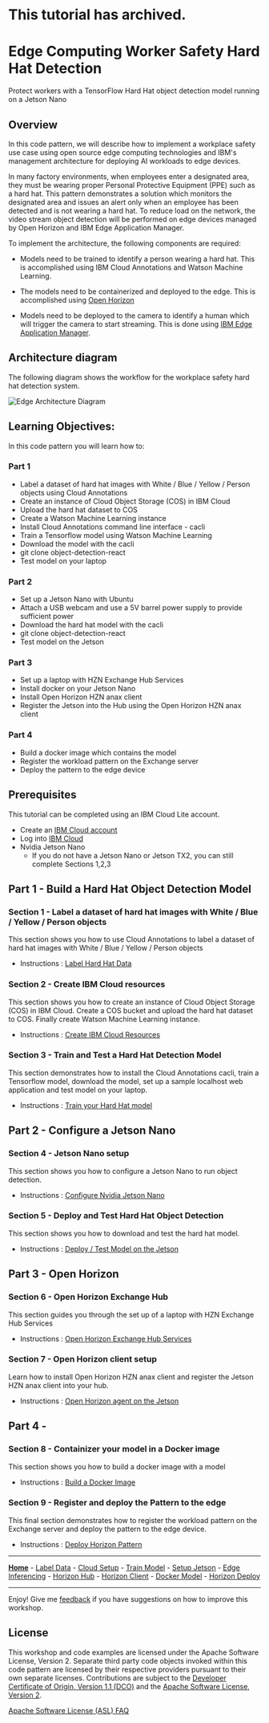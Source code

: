 # This tutorial has archived.

# Edge Computing Worker Safety Hard Hat Detection
Protect workers with a TensorFlow Hard Hat object detection model running on a Jetson Nano

## Overview

In this code pattern, we will describe how to implement a workplace safety use case using open source edge computing technologies and IBM's management architecture for deploying AI workloads to edge devices.

In many factory environments, when employees enter a designated area, they must be wearing proper Personal Protective Equipment (PPE) such as a hard hat. This pattern demonstrates a solution which monitors the designated area and issues an alert only when an employee has been detected and is not wearing a hard hat. To reduce load on the network, the video stream object detection will be performed on edge devices managed by Open Horizon and IBM Edge Application Manager.

To implement the architecture, the following components are required:

- Models need to be trained to identify a person wearing a hard hat. This is accomplished using IBM Cloud Annotations and Watson Machine Learning.

- The models need to be containerized and deployed to the edge. This is accomplished using [Open Horizon](https://www.lfedge.org/projects/openhorizon/)

- Models need to be deployed to the camera to identify a human which will trigger the camera to start streaming. This is done using [IBM Edge Application Manager](https://developer.ibm.com/components/ibm-edge-application-manager/).


## Architecture diagram

The following diagram shows the workflow for the workplace safety hard hat detection system.

![Edge Architecture Diagram](/images/edge-objectdetection-arch-diagram.png)

## Learning Objectives:
In this code pattern you will learn how to:

### Part 1

- Label a dataset of hard hat images with White / Blue / Yellow / Person objects using Cloud Annotations
- Create an instance of Cloud Object Storage (COS) in IBM Cloud
- Upload the hard hat dataset to COS
- Create a Watson Machine Learning instance
- Install Cloud Annotations command line interface - cacli
- Train a Tensorflow model using Watson Machine Learning
- Download the model with the cacli
- git clone object-detection-react
- Test model on your laptop

### Part 2

- Set up a Jetson Nano with Ubuntu
- Attach a USB webcam and use a 5V barrel power supply to provide sufficient power
- Download the hard hat model with the cacli
- git clone object-detection-react
- Test model on the Jetson

### Part 3

- Set up a laptop with HZN Exchange Hub Services
- Install docker on your Jetson Nano
- Install Open Horizon HZN anax client
- Register the Jetson into the Hub using the Open Horizon HZN anax client

### Part 4

- Build a docker image which contains the model
- Register the workload pattern on the Exchange server
- Deploy the pattern to the edge device


## Prerequisites
This tutorial can be completed using an IBM Cloud Lite account.

- Create an [IBM Cloud account](https://cloud.ibm.com)
- Log into [IBM Cloud](https://cloud.ibm.com/login)
- Nvidia Jetson Nano
  - If you do not have a Jetson Nano or Jetson TX2, you can still complete Sections 1,2,3

## Part 1 - Build a Hard Hat Object Detection Model

### Section 1 - Label a dataset of hard hat images with White / Blue / Yellow / Person objects

This section shows you how to use Cloud Annotations to label a dataset of hard hat images with White / Blue / Yellow / Person objects

- Instructions : [Label Hard Hat Data](part1/LABEL.md)

### Section 2 - Create IBM Cloud resources

This section shows you how to create an instance of Cloud Object Storage (COS) in IBM Cloud. Create a COS bucket and upload the hard hat dataset to COS.  Finally create Watson Machine Learning instance.

- Instructions : [Create IBM Cloud Resources](part1/CLOUDSETUP.md)

### Section 3 - Train and Test a Hard Hat Detection Model

This section demonstrates how to install the Cloud Annotations cacli, train a Tensorflow model, download the model, set up a sample localhost web application and test model on your laptop.

- Instructions : [Train your Hard Hat model](part1/TRAIN.md)

## Part 2 - Configure a Jetson Nano

### Section 4 - Jetson Nano setup

This section shows you how to configure a Jetson Nano to run object detection.

- Instructions : [Configure Nvidia Jetson Nano](part2/JETSON.md)

### Section 5 - Deploy and Test Hard Hat Object Detection

This section shows you how to download and test the hard hat model.

- Instructions : [Deploy / Test Model on the Jetson](part2/EDGEINFER.md)

## Part 3 - Open Horizon

### Section 6 - Open Horizon Exchange Hub

This section guides you through the set up of a laptop with HZN Exchange Hub Services

- Instructions : [Open Horizon Exchange Hub Services](part3/HZNHUB.md)

### Section 7 - Open Horizon client setup

Learn how to install Open Horizon HZN anax client and register the Jetson HZN anax client into your hub.

- Instructions : [Open Horizon agent on the Jetson](part3/HZNCLIENT.md)

## Part 4 -

### Section 8 - Containizer your model in a Docker image

This section shows you how to build a docker image with a model

- Instructions : [Build a Docker Image](part4/DOCKERMODEL.md)

### Section 9 - Register and deploy the Pattern to the edge

This final section demonstrates how to register the workload pattern on the Exchange server and deploy the pattern to the edge device.

- Instructions : [Deploy Horizon Pattern](part4/HZNDEPLOY.md)

___
[**Home**](/README.md) - [Label Data](/part1/LABEL.md) - [Cloud Setup](/part1/CLOUDSETUP.md) - [Train Model](/part1/TRAIN.md) - [Setup Jetson](/part2/JETSON.md) - [Edge Inferencing](/part2/EDGEINFER.md) - [Horizon Hub](/part3/HZNHUB.md) - [Horizon Client](/part3/HZNCLIENT.md) - [Docker Model](/part4/DOCKERMODEL.md) - [Horizon Deploy](/part4/HZNDEPLOY.md)
___

Enjoy!  Give me [feedback](https://github.com/johnwalicki/EdgeComputing-WorkerSafety-HardHat-Detection/issues) if you have suggestions on how to improve this workshop.

## License

This workshop and code examples are licensed under the Apache Software License, Version 2.  Separate third party code objects invoked within this code pattern are licensed by their respective providers pursuant to their own separate licenses. Contributions are subject to the [Developer Certificate of Origin, Version 1.1 (DCO)](https://developercertificate.org/) and the [Apache Software License, Version 2](http://www.apache.org/licenses/LICENSE-2.0.txt).

[Apache Software License (ASL) FAQ](http://www.apache.org/foundation/license-faq.html#WhatDoesItMEAN)
